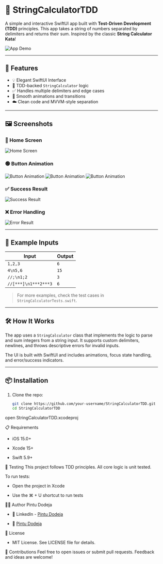 # 📱 StringCalculatorTDD

A simple and interactive SwiftUI app built with **Test-Driven Development (TDD)** principles. This app takes a string of numbers separated by delimiters and returns their sum. Inspired by the classic **String Calculator Kata**!

![App Demo](StringCalculatorTDD/assets/Screen-Recording.gif)

---

## 🚀 Features

- 💡 Elegant SwiftUI Interface
- 🧪 TDD-backed `StringCalculator` logic
- ✅ Handles multiple delimiters and edge cases
- 🎨 Smooth animations and transitions
- ☁️ Clean code and MVVM-style separation

---

## 🖼 Screenshots

### 🌟 Home Screen

![Home Screen](StringCalculatorTDD/assets/home-screen.png)

### 🟢 Button Animation
![Button Animation](StringCalculatorTDD/assets/animation-start.png)
![Button Animation](StringCalculatorTDD/assets/animation-middle.png)
![Button Animation](StringCalculatorTDD/assets/animation-end.png)

### ✅ Success Result

![Success Result](StringCalculatorTDD/assets/success-result.png)

### ❌ Error Handling

![Error Result](StringCalculatorTDD/assets/error-result.png)

---

## 🔢 Example Inputs

| Input                | Output |
|----------------------|--------|
| `1,2,3`              | `6`    |
| `4\n5,6`             | `15`   |
| `//;\n1;2`           | `3`    |
| `//[***]\n1***2***3` | `6`    |

> For more examples, check the test cases in `StringCalculatorTests.swift`.

---

## 🛠 How It Works

The app uses a `StringCalculator` class that implements the logic to parse and sum integers from a string input. It supports custom delimiters, newlines, and throws descriptive errors for invalid inputs.

The UI is built with SwiftUI and includes animations, focus state handling, and error/success indicators.

---

## 📦 Installation

1. Clone the repo:
   ```bash
   git clone https://github.com/your-username/StringCalculatorTDD.git
   cd StringCalculatorTDD

open StringCalculatorTDD.xcodeproj

📋 Requirements
- iOS 15.0+

- Xcode 15+

- Swift 5.9+

🧪 Testing
This project follows TDD principles. All core logic is unit tested.

To run tests:

- Open the project in Xcode

- Use the ⌘ + U shortcut to run tests

👨‍💻 Author
Pintu Dodeja

- 💼 LinkedIn - [Pintu Dodeja](https://www.linkedin.com/in/pintu-dodeja)

- 📧 [Pintu Dodeja](dodeja.pintu@gmail.com)

🪪 License
- MIT License. See LICENSE file for details.

🙌 Contributions
Feel free to open issues or submit pull requests. Feedback and ideas are welcome!
